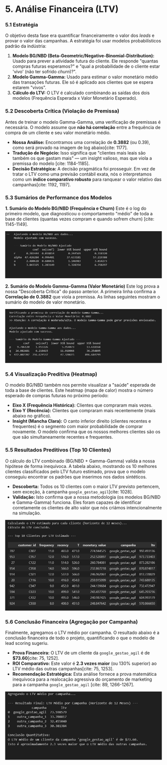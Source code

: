 # 5. Análise Financeira (LTV)

### 5.1 Estratégia
O objetivo desta fase era quantificar financeiramente o valor dos *leads* e provar o valor das campanhas. A estratégia foi usar modelos probabilísticos padrão da indústria:
1.  **Modelo BG/NBD (Beta-Geometric/Negative-Binomial-Distribution):** Usado para prever a atividade futura do cliente. Ele responde "quantas compras futuras esperamos?" e "qual a probabilidade de o cliente estar 'vivo' (não ter sofrido *churn*)?".
2.  **Modelo Gamma-Gamma:** Usado para estimar o valor monetário médio das transações futuras. Ele só é aplicado aos clientes que se espera estarem "vivos".
3.  **Cálculo do LTV:** O LTV é calculado combinando as saídas dos dois modelos (Frequência Esperada x Valor Monetário Esperado).

### 5.2 Descoberta Crítica (Violação de Premissa)
Antes de treinar o modelo Gamma-Gamma, uma verificação de premissas é necessária. O modelo assume que **não há correlação** entre a frequência de compra de um cliente e seu valor monetário médio.
* **Nossa Análise:** Encontramos uma correlação de **0.3882** (ou 0.39), como será provado na imagem de log abaixo[cite: 1177].
* **Tradução de Negócio:** Isso significa que "clientes mais leais são também os que gastam mais" — um insight valioso, mas que viola a premissa do modelo [cite: 1184-1185].
* **Decisão Estratégica:** A decisão pragmática foi prosseguir. Em vez de tratar o LTV como uma previsão contábil exata, nós o interpretamos como um **índice comparativo robusto** para ranquear o valor relativo das campanhas[cite: 1192, 1197].

### 5.3 Sumários de Performance dos Modelos

**1. Sumário do Modelo BG/NBD (Frequência e Churn)**
Este é o log do primeiro modelo, que diagnosticou o comportamento "médio" de toda a base de clientes (quantas vezes compram e quando sofrem churn) [cite: 1145-1149].

![Sumário do Modelo BG/NBD](img/ltv_bg_nbd_summary.png)

**2. Sumário do Modelo Gamma-Gamma (Valor Monetário)**
Este log prova a nossa "Descoberta Crítica" do passo anterior. A primeira linha confirma a **Correlação de 0.3882** que viola a premissa. As linhas seguintes mostram o sumário do modelo de valor monetário.

![Sumário do Modelo Gamma-Gamma](img/ltv_gamma_gamma_summary.png)

### 5.4 Visualização Preditiva (Heatmap)
O modelo BG/NBD também nos permite visualizar a "saúde" esperada de toda a base de clientes. Este heatmap (mapa de calor) mostra o número esperado de compras futuras no próximo período:
* **Eixo X (Frequência Histórica):** Clientes que compraram mais vezes.
* **Eixo Y (Recência):** Clientes que compraram mais recentemente (mais abaixo no gráfico).
* **Insight (Mancha Clara):** O canto inferior direito (clientes recentes e frequentes) é o segmento com maior probabilidade de comprar novamente. O modelo confirma que os nossos melhores clientes são os que são simultaneamente recentes e frequentes.

### 5.5 Resultados Preditivos (Top 10 Clientes)
O cálculo do LTV combinado (BG/NBD + Gamma-Gamma) valida a nossa hipótese de forma inequívoca. A tabela abaixo, mostrando os 10 melhores clientes classificados pelo LTV futuro estimado, prova que o modelo conseguiu encontrar os padrões que inserimos nos dados sintéticos.

* **Descoberta:** Todos os 10 clientes com o maior LTV previsto pertencem, sem exceção, à campanha `google_gestao_agil`[cite: 1028].
* **Validação:** Isto confirma que a nossa metodologia (os modelos BG/NBD e Gamma-Gamma) funciona. Eles foram capazes de identificar corretamente os clientes de alto valor que nós criámos intencionalmente na simulação.

![Top 10 Clientes por LTV Estimado](img/ltv_top_10.png)

### 5.6 Conclusão Financeira (Agregação por Campanha)
Finalmente, agregamos o LTV médio por campanha. O resultado abaixo é a conclusão financeira de todo o projeto, quantificando o que o modelo de lead scoring sugeriu.

* **Prova Financeira:** O LTV de um cliente da `google_gestao_agil` é de **$73.60**[cite: 75, 1252].
* **ROI Comparativo:** Este valor é **2.3 vezes maior** (ou 130% superior) ao LTV médio das outras campanhas[cite: 75, 1253].
* **Recomendação Estratégica:** Esta análise fornece a prova matemática inequívoca para a realocação agressiva do orçamento de marketing para a campanha `google_gestao_agil` [cite: 89, 1266-1267].

![Resultado Final: LTV Médio por Campanha](img/ltv_resultado_final.png)
